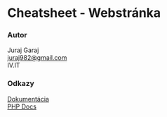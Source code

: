 # Cheatsheet - Webstránka #

### Autor ###
Juraj Garaj  
juraj982@gmail.com  
IV.IT
### Odkazy ###
[Dokumentácia](https://docs.google.com/document/d/10Z7Mzkcg2RlmORsAKUVn58MPvDfMoIpAJ5zfUT8685A/edit?usp=sharing)  
[PHP Docs](https://docs.google.com/document/d/1fGbMq4lN7uhp2ziRckU-iK533FfiaVUI2jC-9i0fUMM/edit?usp=sharing)